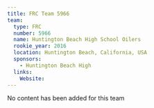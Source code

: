 ```yaml
---
title: FRC Team 5966
team:
  type: FRC
  number: 5966
  name: Huntington Beach High School Oilers
  rookie_year: 2016
  location: Huntington Beach, California, USA
  sponsors:
    - Huntington Beach High
  links:
    Website: 
---
```

No content has been added for this team